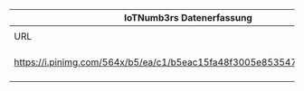 |IoTNumb3rs Datenerfassung|||||||||||
| ---- | ---- | ---- | ---- | ---- | ---- | ---- | ---- | ---- | ---- | ---- |
||||||||||||
|URL|home_url|filename|device_class|device_count|market_class|market_volume|prognosis_year|publication_year|authorship_class|Dropbox folder|
|https://i.pinimg.com/564x/b5/ea/c1/b5eac15fa48f3005e85354785ceeb7c2.jpg|http://electroiq.com/petes-posts/2014/08/18/internet-of-things-infographic/|file6_b5eac15fa48f3005e85354785ceeb7c2.jpg||||||||JinlinHolic/20181230-1500|
